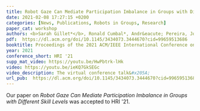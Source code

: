 ```yaml
---
title: Robot Gaze Can Mediate Participation Imbalance in Groups with Different Skill Levels
date: 2021-02-08 17:27:15 +0200
categories: [News, Publications, Robots in Groups, Research]
paper_cat: workshop
authors: <b>Sarah Gillet*</b>, Ronald Cumbal*, Andr&eacute; Pereira, Jos&eacute; Lopes, Olov Engwall, Iolanda Leite
pdf:  https://dl.acm.org/doi/10.1145/3434073.3444670?cid=99659513686
booktitle: Proceedings of the 2021 ACM/IEEE International Conference on Human-Robot Interaction, 2021, New York, NY, USA
year: 2021
conference_short: HRI '21
supp_mat_video: https://youtu.be/HwPbtrk-lHk
video: https://youtu.be/ieKQ7GkSEGc
video_description: The virtual conference talk&#x205A;
url_pub:  https://dl.acm.org/doi/10.1145/3434073.3444670?cid=99659513686
---
```


Our paper on <i>Robot Gaze Can Mediate Participation Imbalance in Groups with Different Skill Levels</i> was accepted to HRI '21. 

